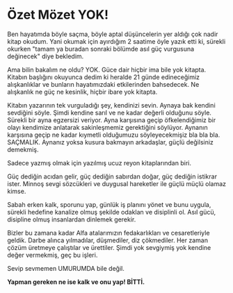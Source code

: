# Özet Mözet YOK!
Ben hayatımda böyle saçma, böyle aptal düşüncelerin yer aldığı çok nadir kitap okudum. Yani okumak için ayırdığım 2 saatime öyle yazık etti ki, sürekli okurken "tamam ya buradan sonraki bölümde asıl güç vurgusuna değinecek" diye bekledim.

Ama bilin bakalım ne oldu?
YOK. Güce dair hiçbir ima bile yok kitapta. Kitabın başlığını okuyunca dedim ki heralde 21 günde edineceğimiz alışkanlıklar ve bunların hayatımızdaki etkilerinden bahsedecek.
Ne alışkanlık ne güç ne kesinlik, hiçbir ibare yok kitapta.

Kitabın yazarının tek vurguladığı şey, kendinizi sevin. Aynaya bak kendini sevdiğini söyle. Şimdi kendine sarıl ve ne kadar değerli olduğunu söyle.
Sürekli bir ayna egzersizi veriyor.
Ayna karşısına geçip öfkelendiğimiz bir olayı kendimize anlatarak sakinleşmemiz gerektiğini söylüyor.
Aynanın karşısına geçip ne kadar kıymetli olduğumuzu söyleyecekmişiz bla bla bla.
SAÇMALIK.
Aynanız yoksa kusura bakmayın arkadaşlar, güçlü değilsiniz demekmiş.

Sadece yazmış olmak için yazılmış ucuz reyon kitaplarından biri.

Güç dediğin acıdan gelir, güç dediğin sabırdan doğar, güç dediğin istikrar ister.
Minnoş sevgi sözcükleri ve duygusal hareketler ile güçlü müçlü olamaz kimse.

Sabah erken kalk, sporunu yap, günlük iş planını yönet ve bunu uygula, sürekli hedefine kanalize olmuş şekilde odaklan ve disiplinli ol.
Asıl gücü, disipline olmuş insanlardan dinlemek gerekir.

Bizler bu zamana kadar Alfa atalarımızın fedakarlıkları ve cesaretleriyle geldik.
Darbe alınca yılmadılar, düşmediler, diz çökmediler. Her zaman çözüm üretmeye çalıştılar ve ürettiler.
Şimdi yok sevgiymiş yok kendine değer vermekmiş, geç bu işleri.

Sevip sevmemen UMURUMDA bile değil.

**Yapman gereken ne ise kalk ve onu yap! BİTTİ.**
